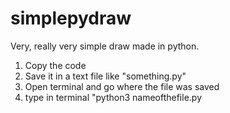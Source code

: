 # simplepydraw


Very, really very simple draw made in python. 


1) Copy the code
2) Save it in a text file like "something.py"
3) Open terminal and go where the file was saved
4) type in terminal "python3 nameofthefile.py
